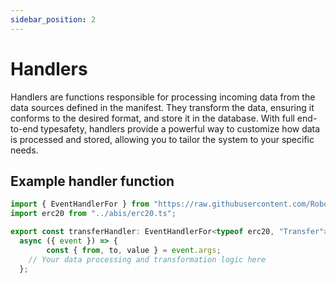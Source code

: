 ```yaml
---
sidebar_position: 2
---
```


# Handlers

Handlers are functions responsible for processing incoming data from the data sources defined in the manifest. They transform the data, ensuring it conforms to the desired format, and store it in the database. With full end-to-end typesafety, handlers provide a powerful way to customize how data is processed and stored, allowing you to tailor the system to your specific needs.

## Example handler function

```ts
import { EventHandlerFor } from "https://raw.githubusercontent.com/RoboVault/arkiver/main/mod.ts";
import erc20 from "../abis/erc20.ts";

export const transferHandler: EventHandlerFor<typeof erc20, "Transfer"> =
  async ({ event }) => {
		const { from, to, value } = event.args;
    // Your data processing and transformation logic here
  };
```
